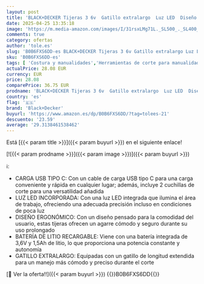 ```yaml
---
layout: post
title: 'BLACK+DECKER Tijeras 3 6v  Gatillo extralargo  Luz LED  Diseño ergonómico  Batería 1 5Ah  Carga USB  Incluye 2 cuchillas de corte  Multicolor  BCSC115-XJ'
date: 2025-04-25 13:35:18
image: 'https://m.media-amazon.com/images/I/31rsxLMg71L._SL500_._SL400_.jpg'
comments: true
category: ofertas
author: 'tole.es'
slug: 'B0B6FXS6DD-es BLACK+DECKER Tijeras 3 6v Gatillo extralargo Luz LED...'
sku: 'B0B6FXS6DD-es'
tags: [ 'Costura y manualidades','Herramientas de corte para manualidades','Hogar y cocina','Materiales para manualidades','Tijeras para manualidades','black+decker','tijeras','🇪🇸', ]
actualPrice: 28.08 EUR
currency: EUR
price: 28.08
comparePrice: 36.75 EUR
prodname: 'BLACK+DECKER Tijeras 3 6v  Gatillo extralargo  Luz LED  Diseño ergonómico  Batería 1 5Ah  Carga USB  Incluye 2 cuchillas de corte  Multicolor  BCSC115-XJ'
country: 'es'
flag: '🇪🇸'
brand: 'Black+Decker'
buyurl: 'https://www.amazon.es/dp/B0B6FXS6DD/?tag=tolees-21'
descuento: '23.59'
average: '29.3138461538462'
---
```


Está [{{< param title >}}]({{< param buyurl >}}) en el siguiente enlace!

[![{{< param prodname >}}]({{< param image >}})]({{< param buyurl >}})

ℹ️:

- CARGA USB TIPO C: Con un cable de carga USB tipo C para una carga conveniente y rápida en cualquier lugar; además, incluye 2 cuchillas de corte para una versatilidad añadida
- LUZ LED INCORPORADA: Con una luz LED integrada que ilumina el área de trabajo, ofreciendo una adecuada precisión incluso en condiciones de poca luz
- DISEÑO ERGONÓMICO: Con un diseño pensado para la comodidad del usuario, estas tijeras ofrecen un agarre cómodo y seguro durante su uso prolongado
- BATERÍA DE LITIO RECARGABLE: Viene con una batería integrada de 3,6V y 1,5Ah de litio, lo que proporciona una potencia constante y autonomía
- GATILLO EXTRALARGO: Equipadas con un gatillo de longitud extendida para un manejo más cómodo y preciso durante el corte

[🛒 Ver la oferta!!]({{< param buyurl >}})
{{<world>}}B0B6FXS6DD{{</world>}}
